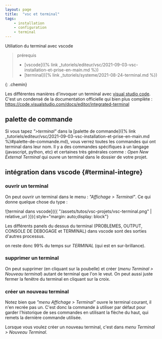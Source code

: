 ```yaml
---
layout: page
title:  "vsc et terminal"
tags: 
    - installation 
    - configuration
    - terminal
---
```


Utiliation du terminal avec vscode

<!--more-->

> prérequis
>
>* [vscode]({% link _tutoriels/editeur/vsc/2021-09-03-vsc-installation-et-prise-en-main.md %})
>* [terminal]({% link _tutoriels/systeme/2021-08-24-terminal.md %})
>
{: .chemin}

Les différentes manières d'invoquer un terminal avec  [visual studio code](https://code.visualstudio.com/). C'est un condensé de la documentation officielle qui bien plus complète : <https://code.visualstudio.com/docs/editor/integrated-terminal>

<!--more-->

## palette de commande

Si vous tapez *">terminal"* dans la [palette de commande]({% link _tutoriels/editeur/vsc/2021-09-03-vsc-installation-et-prise-en-main.md %}#palette-de-commande.md), vous verrez toutes les commandes qui ont terminal dans leur nom. Il y a des commandes spécifiques à un langage (javascript, python, etc) et certaines très générales comme : *Open New External Terminal* qui ouvre un terminal dans le dossier de votre projet.

## intégration dans vscode {#terminal-integre}

### ouvrir un terminal

On peut ouvrir un terminal dans le menu : *"Affichage > Terminal"*. Ce qui donne quelque chose du type :

![terminal dans vscode]({{ "/assets/tutos/vsc-projets/vsc-terminal.png" | relative_url }}){:style="margin: auto;display: block"}

Les différents panels du dessus du terminal (PROBLEMES, OUTPUT, CONSOLE DE DEBOGAGE et TERMINAL) dans vscode sont des sorties d'autres processus.

on reste donc 99% du temps sur *TERMINAL* (qui est en sur-brillance).

### supprimer un terminal

On peut supprimer (en cliquant sur la poubelle) et créer (*menu Terminal > Nouveau terminal*) autant de terminal que l'on le veut. On peut aussi juste fermer la fenêtre du terminal en cliquant sur la croix.

### créer un nouveau terminal

Notez bien que *"menu Affichage > Terminal"* ouvre le terminal courant, il n'en recrée pas un. C'est donc la commande à utiliser par défaut pour garder l'historique de ses commandes en utilisant la flèche du haut, qui remets la dernière commande utilisée.

Lorsque vous voulez créer un nouveau terminal, c'est dans *menu Terminal > Nouveau Terminal*.

